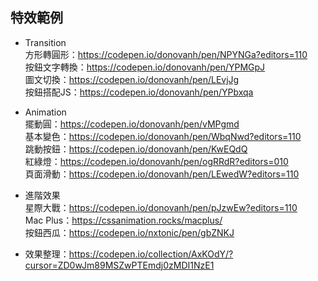 特效範例
------
* Transition </br>
    方形轉圓形：https://codepen.io/donovanh/pen/NPYNGa?editors=110 </br>
    按鈕文字轉換：https://codepen.io/donovanh/pen/YPMGpJ </br>
    圖文切換：https://codepen.io/donovanh/pen/LEvjJg </br>
    按鈕搭配JS：https://codepen.io/donovanh/pen/YPbxqa </br>

* Animation </br>
    擺動圓：https://codepen.io/donovanh/pen/vMPgmd </br>
    基本變色：https://codepen.io/donovanh/pen/WbqNwd?editors=110 </br>
    跳動按鈕：https://codepen.io/donovanh/pen/KwEQdQ </br>
    紅綠燈：https://codepen.io/donovanh/pen/ogRRdR?editors=010 </br>
    頁面滑動：https://codepen.io/donovanh/pen/LEwedW?editors=110 </br>

* 進階效果 </br>
    星際大戰：https://codepen.io/donovanh/pen/pJzwEw?editors=110 </br>
    Mac Plus：https://cssanimation.rocks/macplus/ </br>
    按鈕西瓜：https://codepen.io/nxtonic/pen/gbZNKJ </br>
    
* 效果整理：https://codepen.io/collection/AxKOdY/?cursor=ZD0wJm89MSZwPTEmdj0zMDI1NzE1



